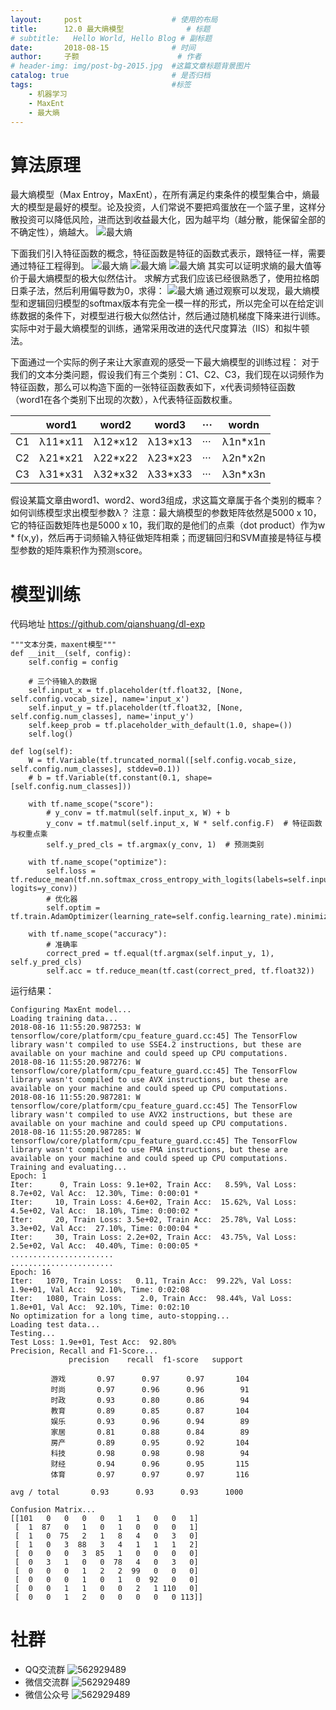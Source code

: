 ```yaml
---
layout:     post   				    # 使用的布局
title:      12.0 最大熵模型 				# 标题 
# subtitle:   Hello World, Hello Blog # 副标题
date:       2018-08-15 				# 时间
author:     子颢 						# 作者
# header-img: img/post-bg-2015.jpg 	#这篇文章标题背景图片
catalog: true 						# 是否归档
tags:								#标签
    - 机器学习
    - MaxEnt
    - 最大熵
---
```


# 算法原理

最大熵模型（Max Entroy，MaxEnt），在所有满足约束条件的模型集合中，熵最大的模型是最好的模型。论及投资，人们常说不要把鸡蛋放在一个篮子里，这样分散投资可以降低风险，进而达到收益最大化，因为越平均（越分散，能保留全部的不确定性），熵越大。
![最大熵](/img/ME-01.png)

下面我们引入特征函数的概念，特征函数是特征的函数式表示，跟特征一样，需要通过特征工程得到。
![最大熵](/img/ME-02.png)
![最大熵](/img/ME-03.png)
![最大熵](/img/ME-04.png)
其实可以证明求熵的最大值等价于最大熵模型的极大似然估计。
求解方式我们应该已经很熟悉了，使用拉格朗日乘子法，然后利用偏导数为0，求得：
![最大熵](/img/ME-05.png)
通过观察可以发现，最大熵模型和逻辑回归模型的softmax版本有完全一模一样的形式，所以完全可以在给定训练数据的条件下，对模型进行极大似然估计，然后通过随机梯度下降来进行训练。实际中对于最大熵模型的训练，通常采用改进的迭代尺度算法（IIS）和拟牛顿法。

下面通过一个实际的例子来让大家直观的感受一下最大熵模型的训练过程：
对于我们的文本分类问题，假设我们有三个类别：C1、C2、C3，我们现在以词频作为特征函数，那么可以构造下面的一张特征函数表如下，x代表词频特征函数（word1在各个类别下出现的次数），λ代表特征函数权重。

|  | word1 | word2 | word3 | ··· | wordn |
| ------ | ------ | ------ | ------ | ------ | ------ |
| C1 | λ11*x11 | λ12*x12 | λ13*x13 | ··· | λ1n*x1n |
| C2 | λ21*x21 | λ22*x22 | λ23*x23 | ··· | λ2n*x2n |
| C3 | λ31*x31 | λ32*x32 | λ33*x33 | ··· | λ3n*x3n |

假设某篇文章由word1、word2、word3组成，求这篇文章属于各个类别的概率？如何训练模型求出模型参数λ？
注意：最大熵模型的参数矩阵依然是5000 x 10，它的特征函数矩阵也是5000 x 10，我们取的是他们的点乘（dot product）作为w * f(x,y)，然后再于词频输入特征做矩阵相乘；而逻辑回归和SVM直接是特征与模型参数的矩阵乘积作为预测score。

# 模型训练

代码地址 <a href="https://github.com/qianshuang/dl-exp" target="_blank">https://github.com/qianshuang/dl-exp</a>

```
"""文本分类，maxent模型"""
def __init__(self, config):
    self.config = config

    # 三个待输入的数据
    self.input_x = tf.placeholder(tf.float32, [None, self.config.vocab_size], name='input_x')
    self.input_y = tf.placeholder(tf.float32, [None, self.config.num_classes], name='input_y')
    self.keep_prob = tf.placeholder_with_default(1.0, shape=())
    self.log()

def log(self):
    W = tf.Variable(tf.truncated_normal([self.config.vocab_size, self.config.num_classes], stddev=0.1))
    # b = tf.Variable(tf.constant(0.1, shape=[self.config.num_classes]))

    with tf.name_scope("score"):
        # y_conv = tf.matmul(self.input_x, W) + b
        y_conv = tf.matmul(self.input_x, W * self.config.F)  # 特征函数与权重点乘
        self.y_pred_cls = tf.argmax(y_conv, 1)  # 预测类别

    with tf.name_scope("optimize"):
        self.loss = tf.reduce_mean(tf.nn.softmax_cross_entropy_with_logits(labels=self.input_y, logits=y_conv))
        # 优化器
        self.optim = tf.train.AdamOptimizer(learning_rate=self.config.learning_rate).minimize(self.loss)

    with tf.name_scope("accuracy"):
        # 准确率
        correct_pred = tf.equal(tf.argmax(self.input_y, 1), self.y_pred_cls)
        self.acc = tf.reduce_mean(tf.cast(correct_pred, tf.float32))
```
运行结果：
```
Configuring MaxEnt model...
Loading training data...
2018-08-16 11:55:20.987253: W tensorflow/core/platform/cpu_feature_guard.cc:45] The TensorFlow library wasn't compiled to use SSE4.2 instructions, but these are available on your machine and could speed up CPU computations.
2018-08-16 11:55:20.987276: W tensorflow/core/platform/cpu_feature_guard.cc:45] The TensorFlow library wasn't compiled to use AVX instructions, but these are available on your machine and could speed up CPU computations.
2018-08-16 11:55:20.987281: W tensorflow/core/platform/cpu_feature_guard.cc:45] The TensorFlow library wasn't compiled to use AVX2 instructions, but these are available on your machine and could speed up CPU computations.
2018-08-16 11:55:20.987285: W tensorflow/core/platform/cpu_feature_guard.cc:45] The TensorFlow library wasn't compiled to use FMA instructions, but these are available on your machine and could speed up CPU computations.
Training and evaluating...
Epoch: 1
Iter:      0, Train Loss: 9.1e+02, Train Acc:   8.59%, Val Loss: 8.7e+02, Val Acc:  12.30%, Time: 0:00:01 *
Iter:     10, Train Loss: 4.6e+02, Train Acc:  15.62%, Val Loss: 4.5e+02, Val Acc:  18.10%, Time: 0:00:02 *
Iter:     20, Train Loss: 3.5e+02, Train Acc:  25.78%, Val Loss: 3.3e+02, Val Acc:  27.10%, Time: 0:00:04 *
Iter:     30, Train Loss: 2.2e+02, Train Acc:  43.75%, Val Loss: 2.5e+02, Val Acc:  40.40%, Time: 0:00:05 *
.......................
.......................
Epoch: 16
Iter:   1070, Train Loss:   0.11, Train Acc:  99.22%, Val Loss: 1.9e+01, Val Acc:  92.10%, Time: 0:02:08 
Iter:   1080, Train Loss:    2.0, Train Acc:  98.44%, Val Loss: 1.8e+01, Val Acc:  92.10%, Time: 0:02:10 
No optimization for a long time, auto-stopping...
Loading test data...
Testing...
Test Loss: 1.9e+01, Test Acc:  92.80%
Precision, Recall and F1-Score...
             precision    recall  f1-score   support

         游戏       0.97      0.97      0.97       104
         时尚       0.97      0.96      0.96        91
         时政       0.93      0.80      0.86        94
         教育       0.89      0.85      0.87       104
         娱乐       0.93      0.96      0.94        89
         家居       0.81      0.88      0.84        89
         房产       0.89      0.95      0.92       104
         科技       0.98      0.98      0.98        94
         财经       0.94      0.96      0.95       115
         体育       0.97      0.97      0.97       116

avg / total       0.93      0.93      0.93      1000

Confusion Matrix...
[[101   0   0   0   0   1   1   0   0   1]
 [  1  87   0   1   0   1   0   0   0   1]
 [  1   0  75   2   1   8   4   0   3   0]
 [  1   0   3  88   3   4   1   1   1   2]
 [  0   0   0   3  85   1   0   0   0   0]
 [  0   3   1   0   0  78   4   0   3   0]
 [  0   0   0   1   2   2  99   0   0   0]
 [  0   0   0   1   0   1   0  92   0   0]
 [  0   0   1   1   0   0   2   1 110   0]
 [  0   0   1   2   0   0   0   0   0 113]]
```

# 社群

- QQ交流群
	![562929489](/img/qq_ewm.png)
- 微信交流群
	![562929489](/img/wx_ewm.png)
- 微信公众号
	![562929489](/img/wxgzh_ewm.png)